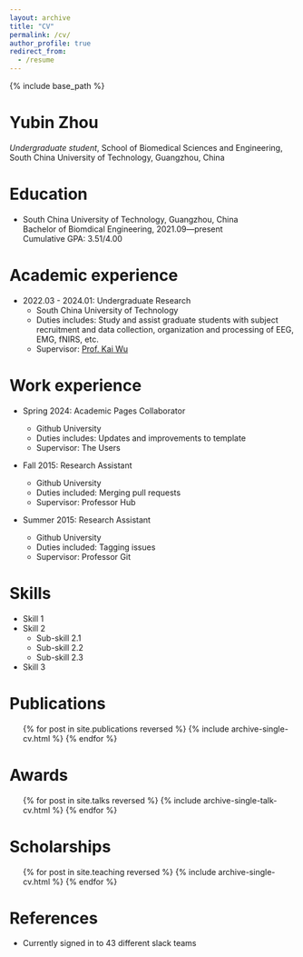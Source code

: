 ```yaml
---
layout: archive
title: "CV"
permalink: /cv/
author_profile: true
redirect_from:
  - /resume
---
```


{% include base_path %}

Yubin Zhou
======
*Undergraduate student*, School of Biomedical Sciences and Engineering, South China University of Technology, Guangzhou, China


Education
======

- South China University of Technology, Guangzhou, China  
Bachelor of Biomdical Engineering, 2021.09—present  
Cumulative GPA: 3.51/4.00

Academic experience
======
* 2022.03 - 2024.01: Undergraduate Research
  * South China University of Technology
  * Duties includes: Study and assist graduate students with subject recruitment and data collection, organization and processing of EEG, EMG, fNIRS, etc.
  * Supervisor: [Prof. Kai Wu](https://www.scholat.com/wukai)

Work experience
======
* Spring 2024: Academic Pages Collaborator
  * Github University
  * Duties includes: Updates and improvements to template
  * Supervisor: The Users

* Fall 2015: Research Assistant
  * Github University
  * Duties included: Merging pull requests
  * Supervisor: Professor Hub

* Summer 2015: Research Assistant
  * Github University
  * Duties included: Tagging issues
  * Supervisor: Professor Git
  
Skills
======
* Skill 1
* Skill 2
  * Sub-skill 2.1
  * Sub-skill 2.2
  * Sub-skill 2.3
* Skill 3

Publications
======
  <ul>{% for post in site.publications reversed %}
    {% include archive-single-cv.html %}
  {% endfor %}</ul>
  
Awards
======
  <ul>{% for post in site.talks reversed %}
    {% include archive-single-talk-cv.html  %}
  {% endfor %}</ul>
  

Scholarships
======
  <ul>{% for post in site.teaching reversed %}
    {% include archive-single-cv.html %}
  {% endfor %}</ul>
  
References
======
* Currently signed in to 43 different slack teams
